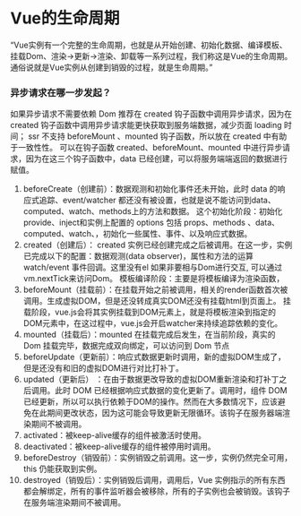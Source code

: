 # Vue的生命周期

“Vue实例有一个完整的生命周期，也就是从开始创建、初始化数据、编译模板、挂载Dom、渲染→更新→渲染、卸载等一系列过程，我们称这是Vue的生命周期。通俗说就是Vue实例从创建到销毁的过程，就是生命周期。”

### 异步请求在哪一步发起？

如果异步请求不需要依赖 Dom 推荐在 created 钩子函数中调用异步请求，因为在 created 钩子函数中调用异步请求能更快获取到服务端数据，减少页面 loading 时间；
ssr 不支持 beforeMount 、mounted 钩子函数，所以放在 created 中有助于一致性性。
可以在钩子函数 created、beforeMount、mounted 中进行异步请求，因为在这三个钩子函数中，data 已经创建，可以将服务端端返回的数据进行赋值。

1. beforeCreate（创建前）：数据观测和初始化事件还未开始，此时 data 的响应式追踪、event/watcher 都还没有被设置，也就是说不能访问到data、computed、watch、methods上的方法和数据。
这个初始化阶段：初始化provide、inject和实例上配置的 options 包括 props、methods 、data、computed、watch、，初始化一些属性、事件、以及响应式数据。
2. created（创建后）： created 实例已经创建完成之后被调用。在这一步，实例已完成以下的配置：数据观测(data observer)，属性和方法的运算watch/event 事件回调。这里没有el 如果非要相与Dom进行交互, 可以通过vm.nextTick来访问Dom。
模板编译阶段：主要是将模板编译为渲染函数，
3. beforeMount（挂载前）：在挂载开始之前被调用，相关的render函数首次被调用。生成虚拟DOM，但是还没转成真实DOM还没有挂载html到页面上。
挂载阶段，vue.js会将其实例挂载到DOM元素上，就是将模板渲染到指定的DOM元素中，在这过程中，vue.js会开启watcher来持续追踪依赖的变化。
4. mounted（挂载后）：mounted 在挂载完成后发生，在当前阶段，真实的 Dom 挂载完毕，数据完成双向绑定，可以访问到 Dom 节点
5. beforeUpdate（更新前）：响应式数据更新时调用，新的虚拟DOM生成了，但是还没有和旧的虚拟DOM进行对比打补丁。
6. updated（更新后） ：在由于数据更改导致的虚拟DOM重新渲染和打补丁之后调用。此时 DOM 已经根据响应式数据的变化更新了。调用时，组件 DOM已经更新，所以可以执行依赖于DOM的操作。然而在大多数情况下，应该避免在此期间更改状态，因为这可能会导致更新无限循环。该钩子在服务器端渲染期间不被调用。
7. activated：被keep-alive缓存的组件被激活时使用。
8. deactivated：被keep-alive缓存的组件被停用时调用。
9. beforeDestroy（销毁前）：实例销毁之前调用。这一步，实例仍然完全可用，this 仍能获取到实例。
10. destroyed（销毁后）：实例销毁后调用，调用后，Vue 实例指示的所有东西都会解绑定，所有的事件监听器会被移除，所有的子实例也会被销毁。该钩子在服务端渲染期间不被调用。
